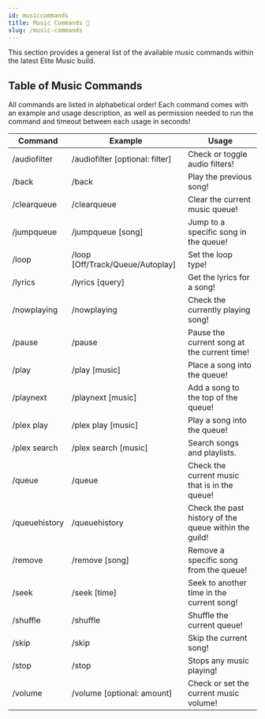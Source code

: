 ```yaml
---
id: musiccommands
title: Music Commands 🎵
slug: /music-commands
---
```


This section provides a general list of the available music commands within the latest Elite Music build.

## Table of Music Commands
All commands are listed in alphabetical order! Each command comes with an example and usage description, as well as permission needed to run the command and timeout between each usage in seconds!

| Command        |    Example    |  Usage  |
| -------------  | ----------- | -----  |
| /audiofilter        | /audiofilter [optional: filter] | Check or toggle audio filters! |
| /back        | /back | Play the previous song! |
| /clearqueue        | /clearqueue | Clear the current music queue! |
| /jumpqueue        | /jumpqueue [song] | Jump to a specific song in the queue! |
| /loop        | /loop [Off/Track/Queue/Autoplay] | Set the loop type! |
| /lyrics        | /lyrics [query] | Get the lyrics for a song! |
| /nowplaying        | /nowplaying | Check the currently playing song! |
| /pause        | /pause | Pause the current song at the current time! |
| /play        | /play [music] | Place a song into the queue! |
| /playnext        | /playnext [music] | Add a song to the top of the queue! |
| /plex play        | /plex play [music] | Play a song into the queue! |
| /plex search        | /plex search [music] | Search songs and playlists. |
| /queue        | /queue | Check the current music that is in the queue! |
| /queuehistory        | /queuehistory | Check the past history of the queue within the guild! |
| /remove        | /remove [song] | Remove a specific song from the queue! |
| /seek        | /seek [time] | Seek to another time in the current song! |
| /shuffle        | /shuffle | Shuffle the current queue! |
| /skip        | /skip | Skip the current song! |
| /stop        | /stop | Stops any music playing! |
| /volume        | /volume [optional: amount] | Check or set the current music volume! |
